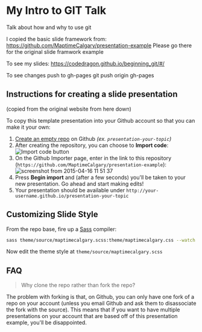 # My Intro to GIT Talk

Talk about how and why to use git

I copied the basic slide framework from:
https://github.com/MaptimeCalgary/presentation-example
Please go there for the original slide framwork example

To see my slides:
https://codedragon.github.io/beginning_git/#/

To see changes push to gh-pages
git push origin gh-pages

## Instructions for creating a slide presentation
(copied from the original website from here down)

To copy this template presentation into your Github account so that you can make it your own:

1. [Create an empty repo](https://github.com/new) on Github _(ex. `presentation-your-topic`)_
2. After creating the repository, you can choose to **Import code**: ![Import code button](https://cloud.githubusercontent.com/assets/897290/7187563/a3637a08-e42e-11e4-874e-ae9845224445.png)
3. On the Github Importer page, enter in the link to this repository (`https://github.com/MaptimeCalgary/presentation-example`): ![screenshot from 2015-04-16 11 51 37](https://cloud.githubusercontent.com/assets/897290/7187614/f6f89cde-e42e-11e4-94d0-4d92d5a4c6ef.png)
4. Press **Begin import** and (after a few seconds) you'll be taken to your new presentation. Go ahead and start making edits!
5. Your presentation should be available under `http://your-username.github.io/presentation-your-topic`

## Customizing Slide Style

From the repo base, fire up a [Sass](http://sass-lang.com/) compiler:
```bash
sass theme/source/maptimecalgary.scss:theme/maptimecalgary.css --watch
```
Now edit the theme style at `theme/source/maptimecalgary.scss`

## FAQ

> Why clone the repo rather than fork the repo?

The problem with forking is that, on Github, you can only have one fork of a repo on your account (unless you email Github and ask them to disassociate the fork with the source). This means that if you want to have multiple presentations on your account that are based off of this presentation example, you'll be disappointed.

